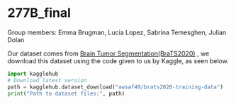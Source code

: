 # 277B_final

Group members: Emma Brugman, Lucia Lopez, Sabrina Temesghen, Julian Dolan


Our dataset comes from [Brain Tumor Segmentation(BraTS2020)](https://www.kaggle.com/datasets/awsaf49/brats2020-training-data?resource=download) , we download this dataset using the code given to us by Kaggle, as seen below. 

```python
import kagglehub
# Download latest version
path = kagglehub.dataset_download("awsaf49/brats2020-training-data")
print("Path to dataset files:", path)
```

